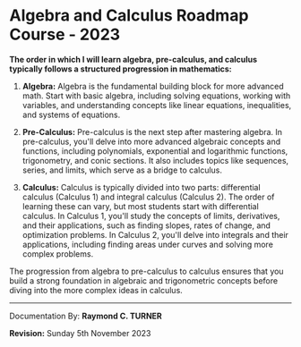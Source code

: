 # Algebra and Calculus Roadmap Course - 2023

**The order in which I will learn algebra, pre-calculus, and calculus typically follows a structured progression in mathematics:**

1. **Algebra:** Algebra is the fundamental building block for more advanced math. Start with basic algebra, including solving equations, working with variables, and understanding concepts like linear equations, inequalities, and systems of equations.

2. **Pre-Calculus:** Pre-calculus is the next step after mastering algebra. In pre-calculus, you'll delve into more advanced algebraic concepts and functions, including polynomials, exponential and logarithmic functions, trigonometry, and conic sections. It also includes topics like sequences, series, and limits, which serve as a bridge to calculus.

3. **Calculus:** Calculus is typically divided into two parts: differential calculus (Calculus 1) and integral calculus (Calculus 2). The order of learning these can vary, but most students start with differential calculus. In Calculus 1, you'll study the concepts of limits, derivatives, and their applications, such as finding slopes, rates of change, and optimization problems. In Calculus 2, you'll delve into integrals and their applications, including finding areas under curves and solving more complex problems.

The progression from algebra to pre-calculus to calculus ensures that you build a strong foundation in algebraic and trigonometric concepts before diving into the more complex ideas in calculus.


---

Documentation By: **Raymond C. TURNER**

**Revision:** Sunday 5th November 2023